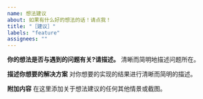 ```yaml
---
name: 想法建议
about: 如果有什么好的想法的话！请点我！
title: "［建议］"
labels: "feature"
assignees: ""
---
```


**你的想法是否与遇到的问题有关?请描述。**
清晰而简明地描述问题所在。

**描述你想要的解决方案**
对你想要的实现的结果进行清晰而简明的描述。

**附加内容**
在这里添加关于想法建议的任何其他情景或截图。
